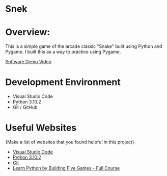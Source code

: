 # Snek
# Overview:

This is a simple game of the arcade classic "Snake" built using Python and Pygame. I built this as a way to practice using Pygame.

[Software Demo Video](https://youtu.be/dRszg6eeapY)

# Development Environment

* Visual Studio Code
* Python 3.10.2
* Git / GitHub

# Useful Websites

{Make a list of websites that you found helpful in this project}
* [Visual Studio Code](https://code.visualstudio.com/docs/editor/versioncontrol)
* [Python 3.10.2](https://www.python.org/downloads/)
* [Git](https://git-scm.com/download)
* [Learn Python by Building Five Games - Full Course](https://www.youtube.com/watch?v=XGf2GcyHPhc&t=5697s) 
